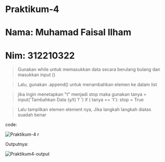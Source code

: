 # Praktikum-4

# Nama: Muhamad Faisal Ilham
# Nim: 312210322

> Gunakan while untuk memasukkan data secara berulang bulang dan masukkan input ()

> Lalu, gunakan .append() untuk menambahkan elemen ke dalam list

> jika ingin menetapkan "t" menjadi stop maka gunakan tanya = input('Tambahkan Data (y/t) ? ') if ( tanya == 't'): stop = True

> Lalu tampilkan elemen element nya, Jika langkah langkah diatas suadah benar

code:

![Praktikum-4](https://user-images.githubusercontent.com/115516624/203110286-633c9439-1bfa-4dc0-b689-fe37662bda11.png)
r

Outputnya:

![Praktikum4-output](https://user-images.githubusercontent.com/115516624/203111322-fe39fcab-8b38-4eb5-9c70-16ed09e419f0.png)

